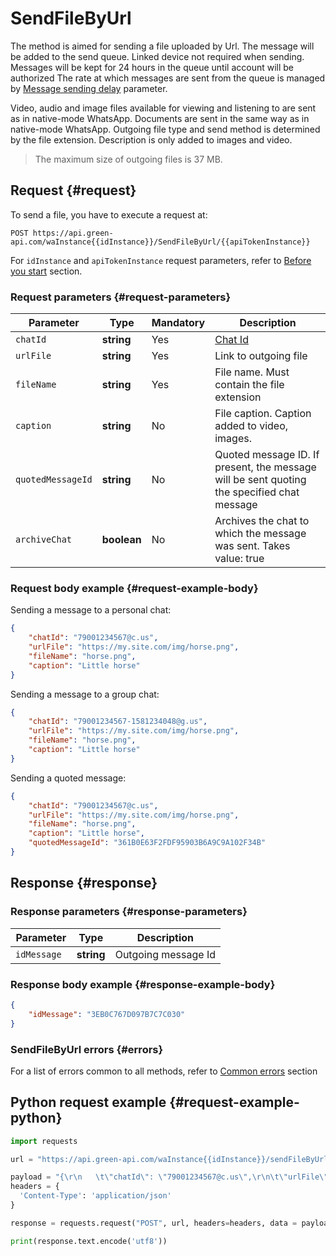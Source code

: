 # SendFileByUrl

The method is aimed for sending a file uploaded by Url.
The message will be added to the send queue. Linked device not required when sending. Messages will be kept for 24 hours in the queue until account will be authorized 
The rate at which messages are sent from the queue is managed by [Message sending delay](../send-messages-delay.md) parameter.

Video, audio and image files available for viewing and listening to are sent as in native-mode WhatsApp.
Documents are sent in the same way as in native-mode WhatsApp.
Outgoing file type and send method is determined by the file extension. 
Description is only added to images and video.

> The maximum size of outgoing files is 37 MB. 

## Request {#request}

To send a file, you have to execute a request at:
```
POST https://api.green-api.com/waInstance{{idInstance}}/SendFileByUrl/{{apiTokenInstance}}
```

For `idInstance` and `apiTokenInstance` request parameters, refer to [Before you start](../../before-start.md#parameters) section.

### Request parameters {#request-parameters}

Parameter | Type | Mandatory | Description
----- | ----- | ----- | -----
`chatId` | **string** | Yes | [Chat Id](../chat-id.md)
`urlFile` | **string** | Yes | Link to outgoing file
`fileName` | **string** | Yes | File name. Must contain the file extension
`caption` | **string** | No | File caption. Caption added to video, images.
`quotedMessageId` | **string** | No | Quoted message ID. If present, the message will be sent quoting the specified chat message
`archiveChat` | **boolean** | No | Archives the chat to which the message was sent. Takes value: true|false

### Request body example {#request-example-body}

Sending a message to a personal chat:
```json
{
    "chatId": "79001234567@c.us",
    "urlFile": "https://my.site.com/img/horse.png",
    "fileName": "horse.png",
    "caption": "Little horse"
}
```

Sending a message to a group chat:
```json
{
    "chatId": "79001234567-1581234048@g.us",
    "urlFile": "https://my.site.com/img/horse.png",
    "fileName": "horse.png",
    "caption": "Little horse"
}
```

Sending a quoted message:
```json
{
    "chatId": "79001234567@с.us",
    "urlFile": "https://my.site.com/img/horse.png",
    "fileName": "horse.png",
    "caption": "Little horse",
    "quotedMessageId": "361B0E63F2FDF95903B6A9C9A102F34B"
}
```

## Response {#response}

### Response parameters {#response-parameters}

Parameter | Type |  Description
----- | ----- | ----- 
`idMessage ` | **string** | Outgoing message Id 

### Response body example {#response-example-body}

```json
{
    "idMessage": "3EB0C767D097B7C7C030"
}
```

### SendFileByUrl errors {#errors}

For a list of errors common to all methods, refer to [Common errors](../common-errors.md) section

## Python request example  {#request-example-python}

```python
import requests

url = "https://api.green-api.com/waInstance{{idInstance}}/sendFileByUrl/{{apiTokenInstance}}"

payload = "{\r\n   \t\"chatId\": \"79001234567@c.us\",\r\n\t\"urlFile\": \"https://avatars.mds.yandex.net/get-pdb/477388/77f64197-87d2-42cf-9305-14f49c65f1da/s375\",\r\n\t\"fileName\": \"horse.png\",\r\n\t\"caption\": \"little horse\"\r\n}"
headers = {
  'Content-Type': 'application/json'
}

response = requests.request("POST", url, headers=headers, data = payload)

print(response.text.encode('utf8'))
```
